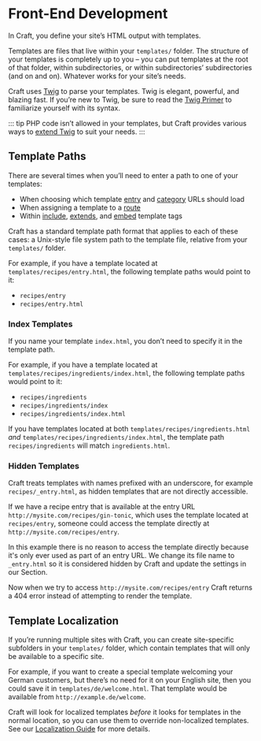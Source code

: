 # Front-End Development

In Craft, you define your site’s HTML output with templates.

Templates are files that live within your `templates/` folder. The structure of your templates is completely up to you – you can put templates at the root of that folder, within subdirectories, or within subdirectories’ subdirectories (and on and on). Whatever works for your site’s needs.

Craft uses [Twig](https://twig.sensiolabs.org/) to parse your templates. Twig is elegant, powerful, and blazing fast. If you’re new to Twig, be sure to read the [Twig Primer](twig-primer.md) to familiarize yourself with its syntax.

::: tip
PHP code isn’t allowed in your templates, but Craft provides various ways to [extend Twig](../extend/extending-twig.md) to suit your needs.
:::

## Template Paths

There are several times when you’ll need to enter a path to one of your templates:

* When choosing which template [entry](../sections-and-entries.md) and [category](../categories.md) URLs should load
* When assigning a template to a [route](../routing.md#dynamic-routes)
* Within [include](https://twig.sensiolabs.org/doc/tags/include.html), [extends](https://twig.sensiolabs.org/doc/tags/extends.html), and [embed](https://twig.sensiolabs.org/doc/tags/embed.html) template tags

Craft has a standard template path format that applies to each of these cases: a Unix-style file system path to the template file, relative from your `templates/` folder.

For example, if you have a template located at `templates/recipes/entry.html`, the following template paths would point to it:

* `recipes/entry`
* `recipes/entry.html`

### Index Templates

If you name your template `index.html`, you don’t need to specify it in the template path.

For example, if you have a template located at `templates/recipes/ingredients/index.html`, the following template paths would point to it:

* `recipes/ingredients`
* `recipes/ingredients/index`
* `recipes/ingredients/index.html`

If you have templates located at both `templates/recipes/ingredients.html` *and* `templates/recipes/ingredients/index.html`, the template path `recipes/ingredients` will match `ingredients.html`.


### Hidden Templates

Craft treats templates with names prefixed with an underscore, for example `recipes/_entry.html`, as hidden templates that are not directly accessible.

If we have a recipe entry that is available at the entry URL `http://mysite.com/recipes/gin-tonic`, which uses the template located at `recipes/entry`, someone could access the template directly at `http://mysite.com/recipes/entry`.

In this example there is no reason to access the template directly because it's only ever used as part of an entry URL. We change its file name to `_entry.html` so it is considered hidden by Craft and update the settings in our Section. 

Now when we try to access `http://mysite.com/recipes/entry` Craft returns a 404 error instead of attempting to render the template.

## Template Localization

If you’re running multiple sites with Craft, you can create site-specific subfolders in your `templates/` folder, which contain templates that will only be available to a specific site. 

For example, if you want to create a special template welcoming your German customers, but there’s no need for it on your English site, then you could save it in `templates/de/welcome.html`. That template would be available from `http://example.de/welcome`.

Craft will look for localized templates _before_ it looks for templates in the normal location, so you can use them to override non-localized templates. See our [Localization Guide](../localization.md) for more details.
